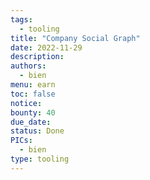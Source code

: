 ```yaml
---
tags:
  - tooling
title: "Company Social Graph"
date: 2022-11-29
description:
authors:
  - bien
menu: earn
toc: false
notice:
bounty: 40
due_date:
status: Done
PICs:
  - bien
type: tooling
---
```

